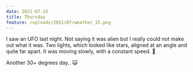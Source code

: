 ```yaml
---
date: 2021-07-15
title: Thursday
feature: /uploads/2021/07/weather_15.png
---
```


I saw an UFO last night. Not saying it was alien but I really could not make out what it was. Two lights, which looked like stars, aligned at an angle and quite far apart. It was moving slowly, with a constant speed. 🤔

Another 30+ degrees day.. 🙀
